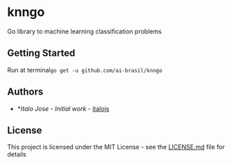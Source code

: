 # knngo

Go library to machine learning classification problems

## Getting Started

Run at terminal``` go get -u github.com/ai-brasil/knngo  ```

## Authors

* **Italo Jose* - *Initial work* - [italojs](https://github.com/italojs)

## License

This project is licensed under the MIT License - see the [LICENSE.md](LICENSE.md) file for details